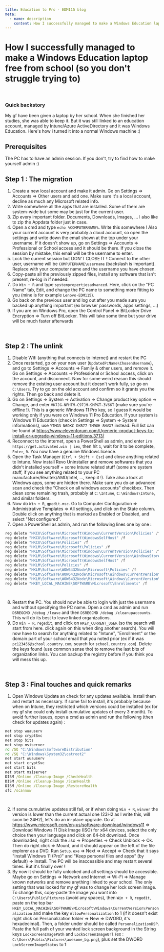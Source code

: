 ```yaml
---
title: Education to Pro - EDM115 blog
meta:
  - name: description
    content: How I successfully managed to make a Windows Education laptop free from school (so you don't struggle trying to)
---
```


# How I successfully managed to make a Windows Education laptop free from school (so you don't struggle trying to)
<br>

### Quick backstory
My gf have been given a laptop by her school. When she finished her studies, she was able to keep it. But it was still linked to an education account, managed by Intune/Azure ActiveDirectory and it was Windows Education. Here's how i turned it into a normal Windows machine :)
<br>

## Prerequisites
The PC has to have an admin session. If you don't, try to find how to make yourself admin :)
<br>

## Step 1 : The migration
01. Create a new local account and make it admin. Go on Settings => Accounts => Other users and add one. Make sure it's a local account, decline as much any Microsoft related info.
02. Write somewhere all the apps that are installed. Some of them are system-wide but some may be just for the current user.
03. Zip every important folder. Documents, Downloads, Images, ... I also like to zip the Appdata folder just in case.
04. Open a cmd and type `echo %COMPUTERNAME%`. Write this somewhere ! Also your current account is very probably a cloud account, so open the settings and write down the email shown at the top under your username. If it doesn't show up, go on Settings => Accounts => Professional or School access and it should be there. If you close the session by mistake, this email will be the username to enter.
05. Lock the current session but DON'T CLOSE IT ! Connect to the other user, username will be `COMPUTERNAME\username` (backslash is important). Replace with your computer name and the username you have chosen.
06. Copy-paste all the previously zipped files, install any software that isn't present, re-log in if needed.
07. Do `Win + R` and type `systempropertiesadvanced`. Here, click on the "PC Name" tab, Edit, and change the PC name to something more fitting to you (mine is for example `Lenovo-EDM115`).
08. Go back on the previous user and log out after you made sure you backed up anything important (ex browser passwords, apps settings, ...)
09. If you are on Windows Pro, open the Control Panel => BitLocker Drive Encryption => Turn off BitLocker. This will take some time but your drive will be much faster afterwards
<br>

## Step 2 : The unlink
01. Disable Wifi (anything that connects to internet) and restart the PC
02. Once restarted, go on your new user (`UpdatedPcName\ChosenUsername`), and go to Settings => Accounts => Family & other users, and remove it. Go on Settings => Accounts => Professional or School access, click on the account, and disconnect. Now for some weird reason this should remove the existing user account but it doesn't work fully, so go on `C:\Users`. Try to go on the old account and confirm so it grants you the rights. Then go back and delete it.
03. Go on Settings => System => Activation => Change product key option => Change, and enter `VK7JG-NPHTM-C97JM-9MPGT-3V66T` (make sure you're offline !). This is a generic Windows 11 Pro key, so I guess it would be working only if you were on Windows 11 Pro Education. If your system is Windows 11 Education (check in Settings => System => System informations), use `YTMG3-N6DKC-DKB77-7M9GH-8HVX7` instead. Full list can be found at https://www.elevenforum.com/t/generic-product-keys-to-install-or-upgrade-windows-11-editions.3713/
04. Reconnect to the internet, open a PowerShell as admin, and enter `irm https://get.activated.win | iex`, then hit `1`, wait for it to be complete, `Enter`, `0`. You now have a genuine Windows licence.
05. Open the Task Manager (`Ctrl + Shift + Esc`) and close anything related to Intune. Now install Revo Uninstaller and remove softwares that you didn't installed yourself + some Intune related stuff (some are system stuff, if you see anything related to your PC manufacturer/Realtek/AMD/Intel, ..., keep it !). Take also a look at Windows apps, some are hidden there. Make sure you do an advanced scan and check the "Check on all windows accounts" checkbox. Then clean some remaining trash, probably at `C:\Intune`, `C:\Windows\Intune`, and similar folders.
06. Now do `Win + R`, `gpedit.msc`. Go to Computer Configuration => Administrative Templates => All settings, and click on the State column. Double click on anything that is marked as Enabled or Disabled, and select "Not configured".
07. Open a PowerShell as admin, and run the following lines one by one :
```powershell
reg delete "HKCU\Software\Microsoft\Windows\CurrentVersion\Policies" /f
reg delete "HKCU\Software\Microsoft\WindowsSelfHost" /f
reg delete "HKCU\Software\Policies" /f
reg delete "HKLM\Software\Microsoft\Policies" /f
reg delete "HKLM\Software\Microsoft\Windows\CurrentVersion\Policies" /f
reg delete "HKLM\Software\Microsoft\Windows\CurrentVersion\WindowsStore\WindowsUpdate" /f
reg delete "HKLM\Software\Microsoft\WindowsSelfHost" /f
reg delete "HKLM\Software\Policies" /f
reg delete "HKLM\Software\WOW6432Node\Microsoft\Policies" /f
reg delete "HKLM\Software\WOW6432Node\Microsoft\Windows\CurrentVersion\Policies" /f
reg delete "HKLM\Software\WOW6432Node\Microsoft\Windows\CurrentVersion\WindowsStore\WindowsUpdate" /f
reg delete "HKEY_LOCAL_MACHINE\SOFTWARE\Microsoft\Enrollments" /f
```
<br>

08. Restart the PC. You should now be able to login with just the username and without specifying the PC name. Open a cmd as admin and run `DSREGCMD /debug /leave` and then `DSREGCMD /debug /cleanupaccounts`. This will do its best to leave linked organizations.
09. Do `Win + R`, `regedit`, and click on `HKEY_CURRENT_USER` (so the search will start from here. click again on this when ding another search). You will now have to search for anything related to "Intune", "Enrollment" or the domain part of your school email that you noted prior (ex if it was `pc123456@school.country.com`, search for `school.country.com`). Delete the keys found (use common sense tho) to remove the last bits of organization links. You can backup the registry before if you think you will mess this up.
<br>

## Step 3 : Final touches and quick remarks
01. Open Windows Update an check for any updates available. Install them and restart as necessary. If some fail to install, it's probably because when on Intune, they restricted which versions could be installed (ex for my gf she could only install cumulative updates of every 3 month). To avoid further issues, open a cmd as admin and run the following (then check for updates again) :
```cmd
net stop wuauserv
net stop cryptSvc
net stop bits
net stop msiserver
rd /SQ "C:\Windows\SoftwareDistribution"
rd /SQ "C:\Windows\System32\catroot2"
net start wuauserv
net start cryptSvc
net start bits
net start msiserver
DISM /Online /Cleanup-Image /CheckHealth
DISM /Online /Cleanup-Image /ScanHealth
DISM /Online /Cleanup-Image /RestoreHealth
sfc /scannow
```
<br>

02. If some cumulative updates still fail, or if when doing `Win + R`, `winver` the version is lower than the current actual one (23H2 as I write this, will soon be 24H2), let's do an in-place upgrade. Go at https://www.microsoft.com/en-us/software-download/windows11 => Download Windows 11 Disk Image (ISO) for x64 devices, select the only choice then your language and click on 64-bit download. Once downloaded, right click the .iso => Properties => Check Unblock => Ok. Then do right click => Mount, and it should appear on the left of the file explorer as a DVD. Run `Setup.exe` => Next => Accept => Check that it says "Install Windows 11 (Pro)" and "Keep personal files and apps" (by default) => Install. The PC will be inaccessible and may restart several times. But it's finally over !
03. By now it should be fully unlocked and all settings should be accessible. Maybe go on Settings => Network and Internet => Wi-Fi => Manage known networks and remove anything linked to your school. The only setting that was locked for my gf was to change her lock screen image. To change this, copy-paste the image you want into `C:\Users\Public\Pictures` (avoid any spaces), then `Win + R`, `regedit`, paste on the top bar `HKEY_LOCAL_MACHINE\SOFTWARE\Microsoft\Windows\CurrentVersion\Personalization` and make the key `AllowPersonalization` to 1 (if it doesn't exist right click on Personalization folder => New => DWORD, it's hexadecimal). Then, a folder under should be called `PersonalizationDSP`. Paste the full path of your wanted lock screen background in the String keys `LockScreenImagePath` and `LockScreenImageUrl` (ex : `C:\Users\Public\Pictures\awesome_bg.png`), plus set the DWORD `LockScreenImageStatus` to 1
